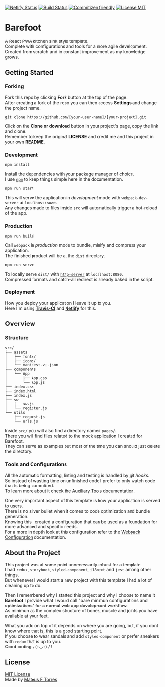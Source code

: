 [![Netlify Status](https://api.netlify.com/api/v1/badges/ba3f22ea-0790-413a-be14-7ccf8972d61f/deploy-status)](https://app.netlify.com/sites/barefoot/deploys)
[![Build Status](https://travis-ci.com/mateus-f-torres/barefoot.svg?branch=master)](https://travis-ci.com/mateus-f-torres/barefoot)
[![Commitizen friendly](https://img.shields.io/badge/commitizen-friendly-brightgreen.svg)](http://commitizen.github.io/cz-cli/)
[![License MIT](https://img.shields.io/github/license/mashape/apistatus.svg)](https://github.com/mateus-f-torres/barefoot/blob/master/LICENSE)

# Barefoot
A React PWA kitchen sink style template.  
Complete with configurations and tools for a more agile development.  
Created from scratch and in constant improvement as my knowledge grows.

## Getting Started
### Forking
Fork this repo by clicking **Fork** button at the top of the page.  
After creating a fork of the repo you can then access **Settings** and change the project name.  

```
git clone https://github.com/[your-user-name]/[your-project].git
```
Click on the **Clone or download** button in your project's page, copy the link and clone.  
Remember to keep the original **LICENSE** and credit me and this project in your own **README**.  

### Development
```
npm install
```
Install the dependencies with your package manager of choice.  
I use [`npm`](https://www.npmjs.com/) to keep things simple here in the documentation.  

```
npm run start
```
This will serve the application in _development_ mode with `webpack-dev-server` at `localhost:8080`.  
Any changes made to files inside `src` will automatically trigger a hot-reload of the app.  

### Production
```
npm run build
```
Call `webpack` in _production_ mode to bundle, minify and compress your application.  
The finished product will be at the `dist` directory.   

```
npm run serve
```
To locally serve `dist/` with [`http-server`](https://github.com/http-party/http-server) at `localhost:8080`.  
Compressed formats and catch-all redirect is already baked in the script.    

### Deployment
How you deploy your application I leave it up to you.  
Here I'm using [**Travis-CI**](https://travis-ci.org/) and [**Netlify**](https://www.netlify.com/) for this.  

## Overview
### Structure
```
src/
├── assets
│   ├── fonts/
│   ├── icons/
│   └── manifest-v1.json
├── components
│   └── App
│       ├── App.css
│       └── App.js
├── index.css
├── index.html
├── index.js
├── sw
│   ├── sw.js
│   └── register.js
└── utils
    ├── request.js
    └── urls.js
```

Inside `src/` you will also find a directory named `pages/`.  
There you will find files related to the mock application I created for Barefoot.  
They can serve as examples but most of the time you can should just delete the directory.  

### Tools and Configurations
All the automatic formatting, linting and testing is handled by _git hooks_.  
So instead of wasting time on unfinished code I prefer to only watch code that is being committed.  
To learn more about it check the [Auxiliary Tools](https://github.com/mateus-f-torres/barefoot/blob/master/doc/tools.md) documentation.  

One very important aspect of this template is how your application is served to users.  
There is no silver bullet when it comes to code optimization and bundle generation.  
Knowing this I created a configuration that can be used as a foundation for more advanced and specific needs.  
For a more in depth look at this configuration refer to the [Webpack Configuration](https://github.com/mateus-f-torres/barefoot/blob/master/doc/webpack.md) documentation.  

## About the Project
This project was at some point unnecessarily robust for a template.  
I had `redux`, `storybook`, `styled-component`, `i18next` and `jest` among other things.  
But whenever I would start a new project with this template I had a lot of cleaning up to do.  

Then I remembered why I started this project and why I choose to name it **Barefoot**
I provide what I would call "bare minimun configurations and optimizations" for a normal web app development workflow.  
As minimun as the complex structure of bones, muscle and joints you have available at your feet.  

What you add on top of it depends on where you are going, but, if you dont know where that is, this is a good starting point.  
If you choose to wear sandals and add `styled-component` or prefer sneakers with `redux` that is up to you.  
Good coding \ (•◡•) / !   

## License
[MIT License](./LICENSE)  
Made by [Mateus F Torres](https://github.com/mateus-f-torres)  
